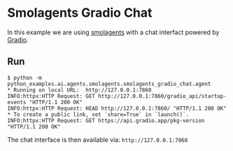 # Smolagents Gradio Chat

In this example we are using [smolagents](https://github.com/huggingface/smolagents) with a chat interfact powered by [Gradio](https://github.com/gradio-app/gradio).

## Run

```console
$ python -m python_examples.ai.agents.smolagents.smolagents_gradio_chat.agent
* Running on local URL:  http://127.0.0.1:7860
INFO:httpx:HTTP Request: GET http://127.0.0.1:7860/gradio_api/startup-events "HTTP/1.1 200 OK"
INFO:httpx:HTTP Request: HEAD http://127.0.0.1:7860/ "HTTP/1.1 200 OK"
* To create a public link, set `share=True` in `launch()`.
INFO:httpx:HTTP Request: GET https://api.gradio.app/pkg-version "HTTP/1.1 200 OK"
```

The chat interface is then available via: `http://127.0.0.1:7860`
